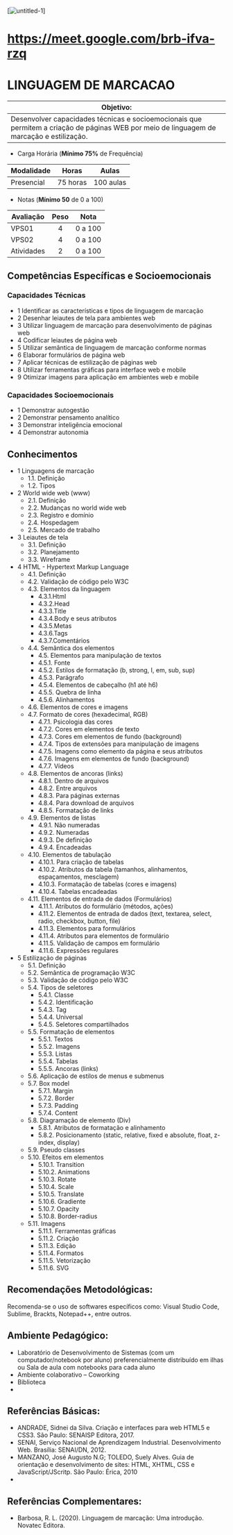 
[![untitled-1](https://meet.google.com/brb-ifva-rzq)]
# https://meet.google.com/brb-ifva-rzq

# LINGUAGEM DE MARCACAO

|Objetivo:|
|-|
| Desenvolver capacidades técnicas e socioemocionais que permitem a criação de páginas WEB por meio de linguagem de marcação e estilização.|

- Carga Horária (**Mínimo 75%** de Frequência)

|Modalidade|Horas|Aulas|
|-|-|-|
|Presencial|75 horas|100 aulas|

- Notas (**Mínimo 50** de 0 a 100)

|Avaliação|Peso|Nota|
|-|:-:|:-:|
|VPS01|4|0 a 100|
|VPS02|4|0 a 100|
|Atividades|2|0 a 100|

## Competências Específicas e Socioemocionais

### Capacidades Técnicas
- 1 Identificar as características e tipos de linguagem de marcação
- 2 Desenhar leiautes de tela para ambientes web
- 3 Utilizar linguagem de marcação para desenvolvimento de páginas web
- 4 Codificar leiautes de página web
- 5 Utilizar semântica de linguagem de marcação conforme normas
- 6 Elaborar formulários de página web
- 7 Aplicar técnicas de estilização de páginas web
- 8 Utilizar ferramentas gráficas para interface web e mobile
- 9 Otimizar imagens para aplicação em ambientes web e mobile

### Capacidades Socioemocionais
- 1 Demonstrar autogestão
- 2 Demonstrar pensamento analítico
- 3 Demonstrar inteligência emocional
- 4 Demonstrar autonomia

## Conhecimentos
- 1 Linguagens de marcação
  - 1.1. Definição
  - 1.2. Tipos
- 2 World wide web (www)
  - 2.1. Definição
  - 2.2. Mudanças no world wide web
  - 2.3. Registro e domínio
  - 2.4. Hospedagem
  - 2.5. Mercado de trabalho
- 3 Leiautes de tela
  - 3.1. Definição
  - 3.2. Planejamento
  - 3.3. Wireframe
- 4 HTML - Hypertext Markup Language
  - 4.1. Definição
  - 4.2. Validação de código pelo W3C
  - 4.3. Elementos da linguagem
    - 4.3.1.Html
    - 4.3.2.Head
    - 4.3.3.Title
    - 4.3.4.Body e seus atributos
    - 4.3.5.Metas
    - 4.3.6.Tags
    - 4.3.7.Comentários
  - 4.4. Semântica dos elementos
    - 4.5. Elementos para manipulação de textos
    - 4.5.1. Fonte
    - 4.5.2. Estilos de formatação (b, strong, I, em, sub, sup)
    - 4.5.3. Parágrafo
    - 4.5.4. Elementos de cabeçalho (h1 até h6)
    - 4.5.5. Quebra de linha
    - 4.5.6. Alinhamentos
  - 4.6. Elementos de cores e imagens
  - 4.7. Formato de cores (hexadecimal, RGB)
    - 4.7.1. Psicologia das cores
    - 4.7.2. Cores em elementos de texto
    - 4.7.3. Cores em elementos de fundo (background)
    - 4.7.4. Tipos de extensões para manipulação de imagens
    - 4.7.5. Imagens como elemento da página e seus atributos
    - 4.7.6. Imagens em elementos de fundo (background)
    - 4.7.7. Vídeos
  - 4.8. Elementos de ancoras (links)
    - 4.8.1. Dentro de arquivos
    - 4.8.2. Entre arquivos
    - 4.8.3. Para páginas externas
    - 4.8.4. Para download de arquivos
    - 4.8.5. Formatação de links
  - 4.9. Elementos de listas
    - 4.9.1. Não numeradas
    - 4.9.2. Numeradas
    - 4.9.3. De definição
    - 4.9.4. Encadeadas
  - 4.10. Elementos de tabulação
    - 4.10.1. Para criação de tabelas
    - 4.10.2. Atributos da tabela (tamanhos, alinhamentos, espaçamentos, mesclagem)
    - 4.10.3. Formatação de tabelas (cores e imagens)
    - 4.10.4. Tabelas encadeadas
  - 4.11. Elementos de entrada de dados (Formulários)
    - 4.11.1. Atributos do formulário (métodos, ações)
    - 4.11.2. Elementos de entrada de dados (text, textarea, select, radio, checkbox, button, file)
    - 4.11.3. Elementos para formulários
    - 4.11.4. Atributos para elementos de formulário
    - 4.11.5. Validação de campos em formulário
    - 4.11.6. Expressões regulares
- 5 Estilização de páginas
  - 5.1. Definição
  - 5.2. Semântica de programação W3C
  - 5.3. Validação de código pelo W3C
  - 5.4. Tipos de seletores
    - 5.4.1. Classe
    - 5.4.2. Identificação
    - 5.4.3. Tag
    - 5.4.4. Universal
    - 5.4.5. Seletores compartilhados
  - 5.5. Formatação de elementos
    - 5.5.1. Textos
    - 5.5.2. Imagens
    - 5.5.3. Listas
    - 5.5.4. Tabelas
    - 5.5.5. Ancoras (links)
  - 5.6. Aplicação de estilos de menus e submenus
  - 5.7. Box model
    - 5.7.1. Margin
    - 5.7.2. Border
    - 5.7.3. Padding
    - 5.7.4. Content
  - 5.8. Diagramação de elemento (Div)
    - 5.8.1. Atributos de formatação e alinhamento
    - 5.8.2. Posicionamento (static, relative, fixed e absolute, float, z-index, display)
  - 5.9. Pseudo classes
  - 5.10. Efeitos em elementos
    - 5.10.1. Transition
    - 5.10.2. Animations
    - 5.10.3. Rotate
    - 5.10.4. Scale
    - 5.10.5. Translate
    - 5.10.6. Gradiente
    - 5.10.7. Opacity
    - 5.10.8. Border-radius
  - 5.11. Imagens
    - 5.11.1. Ferramentas gráficas
    - 5.11.2. Criação
    - 5.11.3. Edição
    - 5.11.4. Formatos
    - 5.11.5. Vetorização
    - 5.11.6. SVG

## Recomendações Metodológicas:
Recomenda-se o uso de softwares específicos como: Visual Studio Code, Sublime, Brackts, Notepad++, entre outros.

## Ambiente Pedagógico:
- Laboratório de Desenvolvimento de Sistemas (com um computador/notebook por aluno) preferencialmente distribuído em ilhas ou Sala de aula com notebooks para cada aluno
- Ambiente colaborativo – Coworking
- Biblioteca
- 
## Referências Básicas:
- ANDRADE, Sidnei da Silva. Criação e interfaces para web HTML5 e CSS3. São Paulo: SENAISP Editora, 2017.
- SENAI, Serviço Nacional de Aprendizagem Industrial. Desenvolvimento Web. Brasília: SENAI/DN, 2012.
- MANZANO, José Augusto N.G; TOLEDO, Suely Alves. Guia de orientação e desenvolvimento de sites: HTML, XHTML, CSS e JavaScript/JScritp. São Paulo: Érica, 2010
- 
## Referências Complementares:
- Barbosa, R. L. (2020). Linguagem de marcação: Uma introdução. Novatec Editora.
